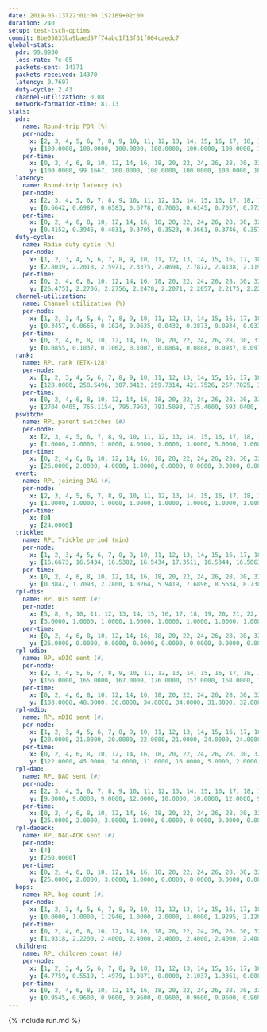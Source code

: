 ```yaml
---
date: 2019-05-13T22:01:00.152169+02:00
duration: 240
setup: test-tsch-optims
commit: 8be05833ba9baed57f74abc1f13f31f004caedc7
global-stats:
  pdr: 99.9930
  loss-rate: 7e-05
  packets-sent: 14371
  packets-received: 14370
  latency: 0.7697
  duty-cycle: 2.43
  channel-utilization: 0.08
  network-formation-time: 81.13
stats:
  pdr:
    name: Round-trip PDR (%)
    per-node:
      x: [2, 3, 4, 5, 6, 7, 8, 9, 10, 11, 12, 13, 14, 15, 16, 17, 18, 19, 20, 21, 22, 23, 24, 25]
      y: [100.0000, 100.0000, 100.0000, 100.0000, 100.0000, 100.0000, 100.0000, 100.0000, 100.0000, 100.0000, 100.0000, 100.0000, 100.0000, 100.0000, 100.0000, 100.0000, 100.0000, 100.0000, 100.0000, 99.8255, 100.0000, 100.0000, 100.0000, 100.0000]
    per-time:
      x: [0, 2, 4, 6, 8, 10, 12, 14, 16, 18, 20, 22, 24, 26, 28, 30, 32, 34, 36, 38, 40, 42, 44, 46, 48, 50, 52, 54, 56, 58, 60, 62, 64, 66, 68, 70, 72, 74, 76, 78, 80, 82, 84, 86, 88, 90, 92, 94, 96, 98, 100, 102, 104, 106, 108, 110, 112, 114, 116, 118, 120, 122, 124, 126, 128, 130, 132, 134, 136, 138, 140, 142, 144, 146, 148, 150, 152, 154, 156, 158, 160, 162, 164, 166, 168, 170, 172, 174, 176, 178, 180, 182, 184, 186, 188, 190, 192, 194, 196, 198, 200, 202, 204, 206, 208, 210, 212, 214, 216, 218, 220, 222, 224, 226, 228, 230, 232, 234, 236, 238, 240]
      y: [100.0000, 99.1667, 100.0000, 100.0000, 100.0000, 100.0000, 100.0000, 100.0000, 100.0000, 100.0000, 100.0000, 100.0000, 100.0000, 100.0000, 100.0000, 100.0000, 100.0000, 100.0000, 100.0000, 100.0000, 100.0000, 100.0000, 100.0000, 100.0000, 100.0000, 100.0000, 100.0000, 100.0000, 100.0000, 100.0000, 100.0000, 100.0000, 100.0000, 100.0000, 100.0000, 100.0000, 100.0000, 100.0000, 100.0000, 100.0000, 100.0000, 100.0000, 100.0000, 100.0000, 100.0000, 100.0000, 100.0000, 100.0000, 100.0000, 100.0000, 100.0000, 100.0000, 100.0000, 100.0000, 100.0000, 100.0000, 100.0000, 100.0000, 100.0000, 100.0000, 100.0000, 100.0000, 100.0000, 100.0000, 100.0000, 100.0000, 100.0000, 100.0000, 100.0000, 100.0000, 100.0000, 100.0000, 100.0000, 100.0000, 100.0000, 100.0000, 100.0000, 100.0000, 100.0000, 100.0000, 100.0000, 100.0000, 100.0000, 100.0000, 100.0000, 100.0000, 100.0000, 100.0000, 100.0000, 100.0000, 100.0000, 100.0000, 100.0000, 100.0000, 100.0000, 100.0000, 100.0000, 100.0000, 100.0000, 100.0000, 100.0000, 100.0000, 100.0000, 100.0000, 100.0000, 100.0000, 100.0000, 100.0000, 100.0000, 100.0000, 100.0000, 100.0000, 100.0000, 100.0000, 100.0000, 100.0000, 100.0000, 100.0000, 100.0000, 100.0000, null]
  latency:
    name: Round-trip latency (s)
    per-node:
      x: [2, 3, 4, 5, 6, 7, 8, 9, 10, 11, 12, 13, 14, 15, 16, 17, 18, 19, 20, 21, 22, 23, 24, 25]
      y: [0.6642, 0.6987, 0.6583, 0.6778, 0.7003, 0.6145, 0.7057, 0.7738, 0.7277, 0.7245, 0.7130, 0.6560, 0.7317, 0.7636, 0.7389, 0.7604, 0.7860, 0.7835, 0.9089, 0.8692, 0.9414, 1.0002, 0.9829, 0.8800]
    per-time:
      x: [0, 2, 4, 6, 8, 10, 12, 14, 16, 18, 20, 22, 24, 26, 28, 30, 32, 34, 36, 38, 40, 42, 44, 46, 48, 50, 52, 54, 56, 58, 60, 62, 64, 66, 68, 70, 72, 74, 76, 78, 80, 82, 84, 86, 88, 90, 92, 94, 96, 98, 100, 102, 104, 106, 108, 110, 112, 114, 116, 118, 120, 122, 124, 126, 128, 130, 132, 134, 136, 138, 140, 142, 144, 146, 148, 150, 152, 154, 156, 158, 160, 162, 164, 166, 168, 170, 172, 174, 176, 178, 180, 182, 184, 186, 188, 190, 192, 194, 196, 198, 200, 202, 204, 206, 208, 210, 212, 214, 216, 218, 220, 222, 224, 226, 228, 230, 232, 234, 236, 238, 240]
      y: [0.4152, 0.3945, 0.4031, 0.3705, 0.3523, 0.3661, 0.3746, 0.3575, 0.3373, 0.3543, 0.3366, 0.3588, 0.3416, 0.3195, 0.3570, 0.3300, 0.3205, 0.3606, 0.3359, 0.3209, 0.3174, 0.3287, 0.3349, 0.3324, 0.3133, 0.3184, 0.2968, 0.3440, 0.3260, 0.3333, 0.3192, 0.3199, 0.3041, 0.3262, 0.3199, 0.3228, 0.3254, 0.3246, 0.3074, 0.3249, 0.3605, 0.3496, 0.3390, 0.3195, 0.3327, 0.3496, 0.3043, 0.4024, 0.4631, 0.3619, 0.3270, 0.3224, 0.3779, 0.6270, 0.6534, 0.5902, 0.4538, 0.3743, 0.3858, 0.7853, 1.1496, 0.9012, 0.5859, 0.5775, 0.4677, 0.7537, 1.2747, 1.2569, 1.1518, 0.8476, 0.5784, 0.8182, 1.2796, 1.2908, 1.2674, 1.3023, 1.0678, 1.0231, 1.2684, 1.2610, 1.2535, 1.2789, 1.2656, 1.2815, 1.2611, 1.2574, 1.2538, 1.2644, 1.2532, 1.2636, 1.2732, 1.2652, 1.2393, 1.2805, 1.2542, 1.2766, 1.2683, 1.2379, 1.2651, 1.2631, 1.2479, 1.2803, 1.2360, 1.2597, 1.2418, 1.2424, 1.2433, 1.2560, 1.2566, 1.2386, 1.2614, 1.2669, 1.2765, 1.2405, 1.2500, 1.2458, 1.2394, 1.2621, 1.2601, 1.2779, null]
  duty-cycle:
    name: Radio duty cycle (%)
    per-node:
      x: [1, 2, 3, 4, 5, 6, 7, 8, 9, 10, 11, 12, 13, 14, 15, 16, 17, 18, 19, 20, 21, 22, 23, 24, 25]
      y: [2.8039, 2.2018, 2.5971, 2.3375, 2.4694, 2.7872, 2.4138, 2.1193, 2.2259, 2.2966, 2.2567, 2.2272, 2.6996, 2.3468, 2.2599, 2.3247, 2.4781, 2.4841, 2.5092, 2.4647, 2.4103, 2.3990, 2.4164, 2.4846, 2.5125]
    per-time:
      x: [0, 2, 4, 6, 8, 10, 12, 14, 16, 18, 20, 22, 24, 26, 28, 30, 32, 34, 36, 38, 40, 42, 44, 46, 48, 50, 52, 54, 56, 58, 60, 62, 64, 66, 68, 70, 72, 74, 76, 78, 80, 82, 84, 86, 88, 90, 92, 94, 96, 98, 100, 102, 104, 106, 108, 110, 112, 114, 116, 118, 120, 122, 124, 126, 128, 130, 132, 134, 136, 138, 140, 142, 144, 146, 148, 150, 152, 154, 156, 158, 160, 162, 164, 166, 168, 170, 172, 174, 176, 178, 180, 182, 184, 186, 188, 190, 192, 194, 196, 198, 200, 202, 204, 206, 208, 210, 212, 214, 216, 218, 220, 222, 224, 226, 228, 230, 232, 234, 236, 238, 240]
      y: [26.4751, 2.2706, 2.2756, 2.2478, 2.2071, 2.2057, 2.2175, 2.2285, 2.2493, 2.2527, 2.2543, 2.2701, 2.2715, 2.2247, 2.2508, 2.2492, 2.2076, 2.2246, 2.2413, 2.2259, 2.2131, 2.2244, 2.2245, 2.2170, 2.2477, 2.2295, 2.2186, 2.2158, 2.2526, 2.2214, 2.2330, 2.2341, 2.2201, 2.2227, 2.2285, 2.2246, 2.2253, 2.2221, 2.2330, 2.2156, 2.2329, 2.6175, 2.4538, 2.4060, 2.4190, 2.2116, 2.2206, 2.2155, 2.2206, 2.2562, 2.1996, 2.2126, 2.2294, 2.2031, 2.2005, 2.2076, 2.1961, 2.2486, 2.2399, 2.2230, 2.2055, 2.2139, 2.2207, 2.2077, 2.2259, 2.2167, 2.2015, 2.1998, 2.2047, 2.2247, 2.2001, 2.2376, 2.2085, 2.1987, 2.2115, 2.2020, 2.2105, 2.2091, 2.1959, 2.1882, 2.1807, 2.1883, 2.1838, 2.2130, 2.2064, 2.2219, 2.1891, 2.2030, 2.1940, 2.1814, 2.2221, 2.1921, 2.2007, 2.1937, 2.2047, 2.1822, 2.2023, 2.1975, 2.1818, 2.2098, 2.1964, 2.1849, 2.2106, 2.1848, 2.2084, 2.2041, 2.1805, 2.1924, 2.2215, 2.2048, 2.1955, 2.2200, 2.2173, 2.2098, 2.1985, 2.2080, 2.1902, 2.2023, 2.2209, 2.2047, 2.2228]
  channel-utilization:
    name: Channel utilization (%)
    per-node:
      x: [1, 2, 3, 4, 5, 6, 7, 8, 9, 10, 11, 12, 13, 14, 15, 16, 17, 18, 19, 20, 21, 22, 23, 24, 25]
      y: [0.3457, 0.0665, 0.1624, 0.0635, 0.0432, 0.2873, 0.0934, 0.0334, 0.0318, 0.1184, 0.0349, 0.0894, 0.1763, 0.0321, 0.0459, 0.0368, 0.1319, 0.1135, 0.0800, 0.0471, 0.0529, 0.0405, 0.0381, 0.0319, 0.0325]
    per-time:
      x: [0, 2, 4, 6, 8, 10, 12, 14, 16, 18, 20, 22, 24, 26, 28, 30, 32, 34, 36, 38, 40, 42, 44, 46, 48, 50, 52, 54, 56, 58, 60, 62, 64, 66, 68, 70, 72, 74, 76, 78, 80, 82, 84, 86, 88, 90, 92, 94, 96, 98, 100, 102, 104, 106, 108, 110, 112, 114, 116, 118, 120, 122, 124, 126, 128, 130, 132, 134, 136, 138, 140, 142, 144, 146, 148, 150, 152, 154, 156, 158, 160, 162, 164, 166, 168, 170, 172, 174, 176, 178, 180, 182, 184, 186, 188, 190, 192, 194, 196, 198, 200, 202, 204, 206, 208, 210, 212, 214, 216, 218, 220, 222, 224, 226, 228, 230, 232, 234, 236, 238, 240]
      y: [0.0855, 0.1037, 0.1062, 0.1007, 0.0864, 0.0888, 0.0937, 0.0974, 0.0986, 0.0964, 0.0992, 0.1040, 0.1040, 0.0898, 0.0982, 0.0979, 0.0837, 0.0899, 0.0942, 0.0910, 0.0876, 0.0906, 0.0891, 0.0864, 0.0953, 0.0891, 0.0872, 0.0874, 0.0980, 0.0888, 0.0909, 0.0910, 0.0873, 0.0877, 0.0888, 0.0890, 0.0886, 0.0883, 0.0909, 0.0862, 0.0907, 0.1604, 0.0275, 0.0347, 0.0365, 0.0839, 0.0884, 0.0877, 0.0898, 0.1003, 0.0820, 0.0875, 0.0914, 0.0853, 0.0852, 0.0870, 0.0831, 0.0976, 0.0934, 0.0887, 0.0835, 0.0863, 0.0891, 0.0856, 0.0905, 0.0878, 0.0829, 0.0821, 0.0845, 0.0889, 0.0828, 0.0953, 0.0874, 0.0841, 0.0896, 0.0871, 0.0898, 0.0888, 0.0863, 0.0838, 0.0800, 0.0829, 0.0829, 0.0906, 0.0876, 0.0924, 0.0823, 0.0864, 0.0856, 0.0811, 0.0928, 0.0827, 0.0853, 0.0820, 0.0871, 0.0787, 0.0871, 0.0856, 0.0803, 0.0903, 0.0849, 0.0808, 0.0907, 0.0802, 0.0906, 0.0883, 0.0817, 0.0840, 0.0908, 0.0849, 0.0812, 0.0874, 0.0894, 0.0867, 0.0837, 0.0876, 0.0805, 0.0839, 0.0892, 0.0831, 0.0894]
  rank:
    name: RPL rank (ETX-128)
    per-node:
      x: [1, 2, 3, 4, 5, 6, 7, 8, 9, 10, 11, 12, 13, 14, 15, 16, 17, 18, 19, 20, 21, 22, 23, 24, 25]
      y: [128.0000, 258.5496, 307.0412, 259.7314, 421.7526, 267.7025, 397.2459, 499.4350, 486.0579, 333.5868, 594.7143, 401.1317, 427.4050, 497.8740, 582.3253, 521.9309, 518.3730, 619.6774, 614.5469, 1002.1260, 749.9680, 811.3600, 1054.8554, 839.9106, 824.3158]
    per-time:
      x: [0, 2, 4, 6, 8, 10, 12, 14, 16, 18, 20, 22, 24, 26, 28, 30, 32, 34, 36, 38, 40, 42, 44, 46, 48, 50, 52, 54, 56, 58, 60, 62, 64, 66, 68, 70, 72, 74, 76, 78, 80, 82, 84, 86, 88, 90, 92, 94, 96, 98, 100, 102, 104, 106, 108, 110, 112, 114, 116, 118, 120, 122, 124, 126, 128, 130, 132, 134, 136, 138, 140, 142, 144, 146, 148, 150, 152, 154, 156, 158, 160, 162, 164, 166, 168, 170, 172, 174, 176, 178, 180, 182, 184, 186, 188, 190, 192, 194, 196, 198, 200, 202, 204, 206, 208, 210, 212, 214, 216, 218, 220, 222, 224, 226, 228, 230, 232, 234, 236, 238, 240]
      y: [2704.0405, 765.1154, 795.7963, 791.5098, 715.4600, 693.0400, 692.2600, 688.1400, 690.7736, 664.2200, 662.6000, 647.1569, 623.6154, 592.3137, 578.3725, 559.7000, 550.4902, 518.0400, 503.9800, 504.6800, 502.0600, 511.9216, 502.2400, 498.2353, 489.0400, 481.5800, 487.4706, 487.3400, 488.1800, 489.0400, 486.5800, 490.6078, 481.5200, 491.3529, 495.1600, 487.9423, 493.2353, 489.9400, 520.2941, 533.8000, 545.6471, 466.1613, 454.0673, 430.6129, 424.2813, 498.2063, 521.1000, 524.2745, 522.6909, 504.5490, 494.1800, 486.9200, 474.8600, 478.2400, 479.4000, 476.6400, 482.5192, 475.7736, 470.2400, 478.7800, 476.8000, 478.6800, 482.7255, 488.9200, 485.8200, 483.0000, 481.9600, 485.1765, 486.2400, 487.7800, 497.1800, 502.3529, 487.5686, 487.1569, 490.6471, 480.9412, 480.8600, 474.6000, 472.5098, 466.7000, 465.2000, 473.7400, 469.9800, 473.4000, 479.6078, 486.6400, 483.7400, 478.6600, 483.9608, 489.1636, 465.7115, 462.8600, 463.6800, 455.4600, 457.4510, 451.0200, 445.7059, 447.5882, 451.1569, 454.3400, 486.0600, 487.4800, 495.7600, 507.9608, 519.8000, 524.7407, 507.3200, 504.4528, 494.5490, 480.7200, 478.1154, 465.9200, 464.6600, 467.0800, 480.4600, 471.2308, 462.4259, 470.9800, 466.0588, 462.1000, 467.8400]
  pswitch:
    name: RPL parent switches (#)
    per-node:
      x: [2, 3, 4, 5, 6, 7, 8, 9, 10, 11, 12, 13, 14, 15, 16, 17, 18, 19, 20, 21, 22, 23, 24, 25]
      y: [1.0000, 2.0000, 1.0000, 4.0000, 1.0000, 3.0000, 5.0000, 1.0000, 1.0000, 4.0000, 2.0000, 1.0000, 5.0000, 8.0000, 5.0000, 3.0000, 7.0000, 4.0000, 13.0000, 9.0000, 9.0000, 8.0000, 6.0000, 7.0000]
    per-time:
      x: [0, 2, 4, 6, 8, 10, 12, 14, 16, 18, 20, 22, 24, 26, 28, 30, 32, 34, 36, 38, 40, 42, 44, 46, 48, 50, 52, 54, 56, 58, 60, 62, 64, 66, 68, 70, 72, 74, 76, 78, 80, 82, 84, 86, 88, 90, 92, 94, 96, 98, 100, 102, 104, 106, 108, 110, 112, 114, 116, 118, 120, 122, 124, 126, 128, 130, 132, 134, 136, 138, 140, 142, 144, 146, 148, 150, 152, 154, 156, 158, 160, 162, 164, 166, 168, 170, 172, 174, 176, 178, 180, 182, 184, 186, 188, 190, 192, 194, 196, 198, 200, 202, 204, 206, 208, 210, 212, 214, 216, 218, 220, 222, 224, 226, 228, 230, 232, 234, 236]
      y: [26.0000, 2.0000, 4.0000, 1.0000, 0.0000, 0.0000, 0.0000, 0.0000, 3.0000, 0.0000, 0.0000, 1.0000, 2.0000, 1.0000, 1.0000, 0.0000, 1.0000, 0.0000, 0.0000, 0.0000, 0.0000, 1.0000, 0.0000, 1.0000, 0.0000, 0.0000, 1.0000, 0.0000, 0.0000, 0.0000, 0.0000, 1.0000, 0.0000, 1.0000, 0.0000, 2.0000, 1.0000, 0.0000, 1.0000, 0.0000, 1.0000, 2.0000, 2.0000, 3.0000, 0.0000, 0.0000, 0.0000, 1.0000, 5.0000, 1.0000, 0.0000, 0.0000, 0.0000, 0.0000, 0.0000, 0.0000, 2.0000, 3.0000, 0.0000, 0.0000, 0.0000, 0.0000, 1.0000, 0.0000, 0.0000, 0.0000, 0.0000, 1.0000, 0.0000, 0.0000, 0.0000, 1.0000, 1.0000, 1.0000, 1.0000, 1.0000, 0.0000, 0.0000, 1.0000, 0.0000, 0.0000, 0.0000, 0.0000, 0.0000, 1.0000, 0.0000, 0.0000, 0.0000, 1.0000, 5.0000, 2.0000, 0.0000, 0.0000, 0.0000, 1.0000, 0.0000, 1.0000, 1.0000, 1.0000, 0.0000, 0.0000, 0.0000, 0.0000, 1.0000, 0.0000, 4.0000, 0.0000, 3.0000, 1.0000, 0.0000, 2.0000, 0.0000, 0.0000, 0.0000, 0.0000, 2.0000, 4.0000, 0.0000, 1.0000]
  event:
    name: RPL joining DAG (#)
    per-node:
      x: [2, 3, 4, 5, 6, 7, 8, 9, 10, 11, 12, 13, 14, 15, 16, 17, 18, 19, 20, 21, 22, 23, 24, 25]
      y: [1.0000, 1.0000, 1.0000, 1.0000, 1.0000, 1.0000, 1.0000, 1.0000, 1.0000, 1.0000, 1.0000, 1.0000, 1.0000, 1.0000, 1.0000, 1.0000, 1.0000, 1.0000, 1.0000, 1.0000, 1.0000, 1.0000, 1.0000, 1.0000]
    per-time:
      x: [0]
      y: [24.0000]
  trickle:
    name: RPL Trickle period (min)
    per-node:
      x: [1, 2, 3, 4, 5, 6, 7, 8, 9, 10, 11, 12, 13, 14, 15, 16, 17, 18, 19, 20, 21, 22, 23, 24, 25]
      y: [16.6673, 16.5434, 16.5382, 16.5434, 17.3511, 16.5344, 16.5063, 16.5491, 16.5344, 16.5344, 16.4163, 16.5382, 16.5344, 16.5430, 16.1628, 16.5447, 16.5345, 16.3278, 16.5386, 16.2547, 15.3526, 16.4053, 15.4782, 16.6129, 15.7818]
    per-time:
      x: [0, 2, 4, 6, 8, 10, 12, 14, 16, 18, 20, 22, 24, 26, 28, 30, 32, 34, 36, 38, 40, 42, 44, 46, 48, 50, 52, 54, 56, 58, 60, 62, 64, 66, 68, 70, 72, 74, 76, 78, 80, 82, 84, 86, 88, 90, 92, 94, 96, 98, 100, 102, 104, 106, 108, 110, 112, 114, 116, 118, 120, 122, 124, 126, 128, 130, 132, 134, 136, 138, 140, 142, 144, 146, 148, 150, 152, 154, 156, 158, 160, 162, 164, 166, 168, 170, 172, 174, 176, 178, 180, 182, 184, 186, 188, 190, 192, 194, 196, 198, 200, 202, 204, 206, 208, 210, 212, 214, 216, 218, 220, 222, 224, 226, 228, 230, 232, 234, 236, 238, 240]
      y: [0.3847, 1.7093, 2.7800, 4.0264, 5.9419, 7.6896, 8.5634, 8.7381, 8.7433, 14.7456, 16.1655, 16.9623, 16.9721, 17.1336, 16.4603, 16.4932, 16.5768, 16.7772, 16.3649, 16.5151, 16.5588, 16.6196, 16.6898, 17.1336, 17.1267, 17.1267, 17.1336, 17.4763, 17.4763, 17.4763, 17.4763, 17.4763, 17.4763, 17.4763, 17.4763, 17.4763, 17.4763, 17.4763, 17.4763, 17.4763, 17.4763, 17.4763, 17.4763, 17.4763, 17.4763, 17.4763, 17.4763, 17.4763, 17.4763, 17.4763, 17.4763, 17.4763, 17.4763, 17.4763, 17.4763, 17.4763, 17.4763, 17.4763, 17.4763, 17.4763, 17.4763, 17.4763, 17.4763, 17.4763, 17.4763, 17.4763, 17.4763, 17.4763, 17.4763, 17.4763, 17.4763, 17.4763, 17.4763, 17.4763, 17.4763, 17.4763, 17.4763, 17.4763, 17.4763, 17.4763, 17.4763, 17.4763, 17.4763, 17.4763, 17.4763, 17.4763, 17.4763, 17.4763, 17.4763, 17.4763, 17.4763, 17.4763, 17.4763, 17.4763, 17.4763, 17.4763, 17.4763, 17.4763, 17.4763, 17.4763, 17.4763, 17.4763, 17.4763, 17.4763, 17.4763, 17.4763, 17.4763, 17.4763, 17.4763, 17.4763, 17.4763, 17.4763, 17.4763, 17.4763, 17.4763, 17.4763, 17.4763, 17.4763, 17.4763, 17.4763, 17.4763]
  rpl-dis:
    name: RPL DIS sent (#)
    per-node:
      x: [5, 8, 9, 10, 11, 12, 13, 14, 15, 16, 17, 18, 19, 20, 21, 22, 23, 24, 25]
      y: [3.0000, 1.0000, 1.0000, 1.0000, 1.0000, 1.0000, 1.0000, 1.0000, 1.0000, 1.0000, 1.0000, 1.0000, 2.0000, 2.0000, 2.0000, 1.0000, 2.0000, 2.0000, 2.0000]
    per-time:
      x: [0, 2, 4, 6, 8, 10, 12, 14, 16, 18, 20, 22, 24, 26, 28, 30, 32, 34, 36, 38, 40, 42, 44, 46, 48, 50, 52, 54, 56, 58, 60, 62, 64, 66, 68, 70, 72, 74, 76, 78, 80, 82, 84, 86, 88]
      y: [25.0000, 0.0000, 0.0000, 0.0000, 0.0000, 0.0000, 0.0000, 0.0000, 0.0000, 0.0000, 0.0000, 0.0000, 0.0000, 0.0000, 0.0000, 0.0000, 0.0000, 0.0000, 0.0000, 0.0000, 0.0000, 0.0000, 0.0000, 0.0000, 0.0000, 0.0000, 0.0000, 0.0000, 0.0000, 0.0000, 0.0000, 0.0000, 0.0000, 0.0000, 0.0000, 0.0000, 0.0000, 0.0000, 0.0000, 0.0000, 0.0000, 0.0000, 0.0000, 1.0000, 1.0000]
  rpl-udio:
    name: RPL uDIO sent (#)
    per-node:
      x: [2, 3, 4, 5, 6, 7, 8, 9, 10, 11, 12, 13, 14, 15, 16, 17, 18, 19, 20, 21, 22, 23, 24, 25]
      y: [166.0000, 165.0000, 167.0000, 176.0000, 157.0000, 168.0000, 167.0000, 169.0000, 155.0000, 173.0000, 167.0000, 159.0000, 169.0000, 169.0000, 167.0000, 160.0000, 154.0000, 166.0000, 173.0000, 164.0000, 171.0000, 167.0000, 168.0000, 164.0000]
    per-time:
      x: [0, 2, 4, 6, 8, 10, 12, 14, 16, 18, 20, 22, 24, 26, 28, 30, 32, 34, 36, 38, 40, 42, 44, 46, 48, 50, 52, 54, 56, 58, 60, 62, 64, 66, 68, 70, 72, 74, 76, 78, 80, 82, 84, 86, 88, 90, 92, 94, 96, 98, 100, 102, 104, 106, 108, 110, 112, 114, 116, 118, 120, 122, 124, 126, 128, 130, 132, 134, 136, 138, 140, 142, 144, 146, 148, 150, 152, 154, 156, 158, 160, 162, 164, 166, 168, 170, 172, 174, 176, 178, 180, 182, 184, 186, 188, 190, 192, 194, 196, 198, 200, 202, 204, 206, 208, 210, 212, 214, 216, 218, 220, 222, 224, 226, 228, 230, 232, 234, 236, 238, 240]
      y: [108.0000, 48.0000, 36.0000, 34.0000, 34.0000, 31.0000, 32.0000, 37.0000, 30.0000, 40.0000, 33.0000, 33.0000, 36.0000, 29.0000, 34.0000, 31.0000, 33.0000, 34.0000, 30.0000, 35.0000, 31.0000, 31.0000, 32.0000, 32.0000, 32.0000, 35.0000, 31.0000, 32.0000, 29.0000, 30.0000, 30.0000, 34.0000, 32.0000, 27.0000, 33.0000, 28.0000, 31.0000, 34.0000, 37.0000, 32.0000, 29.0000, 39.0000, 41.0000, 31.0000, 31.0000, 34.0000, 35.0000, 31.0000, 34.0000, 36.0000, 30.0000, 30.0000, 28.0000, 38.0000, 30.0000, 31.0000, 32.0000, 26.0000, 33.0000, 31.0000, 33.0000, 37.0000, 34.0000, 29.0000, 31.0000, 31.0000, 30.0000, 25.0000, 36.0000, 31.0000, 36.0000, 30.0000, 27.0000, 28.0000, 35.0000, 32.0000, 32.0000, 32.0000, 31.0000, 36.0000, 29.0000, 34.0000, 34.0000, 27.0000, 34.0000, 34.0000, 33.0000, 31.0000, 31.0000, 32.0000, 34.0000, 28.0000, 35.0000, 28.0000, 34.0000, 28.0000, 31.0000, 36.0000, 36.0000, 33.0000, 34.0000, 31.0000, 30.0000, 31.0000, 31.0000, 38.0000, 32.0000, 33.0000, 34.0000, 30.0000, 34.0000, 31.0000, 31.0000, 35.0000, 34.0000, 32.0000, 32.0000, 35.0000, 29.0000, 29.0000, 16.0000]
  rpl-mdio:
    name: RPL mDIO sent (#)
    per-node:
      x: [1, 2, 3, 4, 5, 6, 7, 8, 9, 10, 11, 12, 13, 14, 15, 16, 17, 18, 19, 20, 21, 22, 23, 24, 25]
      y: [20.0000, 21.0000, 20.0000, 22.0000, 21.0000, 24.0000, 24.0000, 21.0000, 21.0000, 24.0000, 20.0000, 22.0000, 21.0000, 23.0000, 25.0000, 21.0000, 23.0000, 29.0000, 22.0000, 26.0000, 33.0000, 26.0000, 35.0000, 21.0000, 27.0000]
    per-time:
      x: [0, 2, 4, 6, 8, 10, 12, 14, 16, 18, 20, 22, 24, 26, 28, 30, 32, 34, 36, 38, 40, 42, 44, 46, 48, 50, 52, 54, 56, 58, 60, 62, 64, 66, 68, 70, 72, 74, 76, 78, 80, 82, 84, 86, 88, 90, 92, 94, 96, 98, 100, 102, 104, 106, 108, 110, 112, 114, 116, 118, 120, 122, 124, 126, 128, 130, 132, 134, 136, 138, 140, 142, 144, 146, 148, 150, 152, 154, 156, 158, 160, 162, 164, 166, 168, 170, 172, 174, 176, 178, 180, 182, 184, 186, 188, 190, 192, 194, 196, 198, 200, 202, 204, 206, 208, 210, 212, 214, 216, 218, 220, 222, 224, 226, 228, 230, 232, 234, 236, 238, 240]
      y: [122.0000, 45.0000, 34.0000, 11.0000, 16.0000, 5.0000, 2.0000, 7.0000, 11.0000, 8.0000, 4.0000, 0.0000, 1.0000, 4.0000, 11.0000, 3.0000, 8.0000, 2.0000, 6.0000, 1.0000, 1.0000, 1.0000, 5.0000, 6.0000, 6.0000, 5.0000, 3.0000, 0.0000, 0.0000, 0.0000, 1.0000, 6.0000, 3.0000, 6.0000, 7.0000, 2.0000, 0.0000, 0.0000, 1.0000, 3.0000, 4.0000, 4.0000, 3.0000, 9.0000, 0.0000, 1.0000, 0.0000, 1.0000, 1.0000, 5.0000, 4.0000, 6.0000, 6.0000, 2.0000, 1.0000, 1.0000, 0.0000, 2.0000, 5.0000, 5.0000, 8.0000, 1.0000, 3.0000, 0.0000, 1.0000, 1.0000, 3.0000, 3.0000, 4.0000, 8.0000, 3.0000, 1.0000, 0.0000, 1.0000, 3.0000, 4.0000, 5.0000, 7.0000, 4.0000, 2.0000, 0.0000, 0.0000, 0.0000, 5.0000, 4.0000, 6.0000, 3.0000, 4.0000, 2.0000, 0.0000, 0.0000, 1.0000, 4.0000, 7.0000, 6.0000, 5.0000, 1.0000, 1.0000, 0.0000, 1.0000, 1.0000, 9.0000, 5.0000, 4.0000, 2.0000, 2.0000, 1.0000, 0.0000, 2.0000, 1.0000, 5.0000, 12.0000, 4.0000, 1.0000, 0.0000, 0.0000, 0.0000, 2.0000, 4.0000, 5.0000, 3.0000]
  rpl-dao:
    name: RPL DAO sent (#)
    per-node:
      x: [2, 3, 4, 5, 6, 7, 8, 9, 10, 11, 12, 13, 14, 15, 16, 17, 18, 19, 20, 21, 22, 23, 24, 25]
      y: [9.0000, 9.0000, 9.0000, 12.0000, 10.0000, 10.0000, 12.0000, 9.0000, 9.0000, 10.0000, 10.0000, 9.0000, 10.0000, 13.0000, 11.0000, 10.0000, 13.0000, 10.0000, 17.0000, 14.0000, 12.0000, 12.0000, 11.0000, 11.0000]
    per-time:
      x: [0, 2, 4, 6, 8, 10, 12, 14, 16, 18, 20, 22, 24, 26, 28, 30, 32, 34, 36, 38, 40, 42, 44, 46, 48, 50, 52, 54, 56, 58, 60, 62, 64, 66, 68, 70, 72, 74, 76, 78, 80, 82, 84, 86, 88, 90, 92, 94, 96, 98, 100, 102, 104, 106, 108, 110, 112, 114, 116, 118, 120, 122, 124, 126, 128, 130, 132, 134, 136, 138, 140, 142, 144, 146, 148, 150, 152, 154, 156, 158, 160, 162, 164, 166, 168, 170, 172, 174, 176, 178, 180, 182, 184, 186, 188, 190, 192, 194, 196, 198, 200, 202, 204, 206, 208, 210, 212, 214, 216, 218, 220, 222, 224, 226, 228, 230, 232, 234, 236, 238, 240]
      y: [25.0000, 2.0000, 3.0000, 1.0000, 0.0000, 0.0000, 0.0000, 0.0000, 3.0000, 0.0000, 0.0000, 1.0000, 2.0000, 1.0000, 17.0000, 0.0000, 1.0000, 0.0000, 1.0000, 0.0000, 0.0000, 1.0000, 2.0000, 1.0000, 0.0000, 0.0000, 3.0000, 1.0000, 14.0000, 0.0000, 1.0000, 1.0000, 1.0000, 1.0000, 0.0000, 2.0000, 3.0000, 0.0000, 2.0000, 0.0000, 2.0000, 5.0000, 9.0000, 6.0000, 0.0000, 0.0000, 1.0000, 2.0000, 5.0000, 2.0000, 1.0000, 0.0000, 0.0000, 0.0000, 0.0000, 1.0000, 3.0000, 13.0000, 1.0000, 0.0000, 0.0000, 2.0000, 3.0000, 1.0000, 1.0000, 0.0000, 0.0000, 1.0000, 0.0000, 1.0000, 1.0000, 13.0000, 3.0000, 1.0000, 1.0000, 3.0000, 2.0000, 2.0000, 1.0000, 0.0000, 0.0000, 0.0000, 0.0000, 1.0000, 1.0000, 6.0000, 5.0000, 1.0000, 3.0000, 3.0000, 6.0000, 1.0000, 1.0000, 0.0000, 1.0000, 0.0000, 1.0000, 1.0000, 1.0000, 3.0000, 5.0000, 1.0000, 2.0000, 3.0000, 3.0000, 6.0000, 1.0000, 3.0000, 1.0000, 0.0000, 3.0000, 0.0000, 0.0000, 2.0000, 4.0000, 4.0000, 5.0000, 2.0000, 2.0000, 2.0000, 1.0000]
  rpl-daoack:
    name: RPL DAO-ACK sent (#)
    per-node:
      x: [1]
      y: [260.0000]
    per-time:
      x: [0, 2, 4, 6, 8, 10, 12, 14, 16, 18, 20, 22, 24, 26, 28, 30, 32, 34, 36, 38, 40, 42, 44, 46, 48, 50, 52, 54, 56, 58, 60, 62, 64, 66, 68, 70, 72, 74, 76, 78, 80, 82, 84, 86, 88, 90, 92, 94, 96, 98, 100, 102, 104, 106, 108, 110, 112, 114, 116, 118, 120, 122, 124, 126, 128, 130, 132, 134, 136, 138, 140, 142, 144, 146, 148, 150, 152, 154, 156, 158, 160, 162, 164, 166, 168, 170, 172, 174, 176, 178, 180, 182, 184, 186, 188, 190, 192, 194, 196, 198, 200, 202, 204, 206, 208, 210, 212, 214, 216, 218, 220, 222, 224, 226, 228, 230, 232, 234, 236, 238, 240]
      y: [25.0000, 2.0000, 3.0000, 1.0000, 0.0000, 0.0000, 0.0000, 0.0000, 3.0000, 0.0000, 0.0000, 1.0000, 2.0000, 1.0000, 16.0000, 0.0000, 1.0000, 0.0000, 1.0000, 0.0000, 0.0000, 1.0000, 2.0000, 1.0000, 0.0000, 0.0000, 3.0000, 1.0000, 14.0000, 0.0000, 1.0000, 1.0000, 1.0000, 1.0000, 0.0000, 2.0000, 3.0000, 0.0000, 2.0000, 0.0000, 2.0000, 5.0000, 9.0000, 6.0000, 0.0000, 0.0000, 1.0000, 2.0000, 5.0000, 3.0000, 0.0000, 0.0000, 0.0000, 0.0000, 0.0000, 1.0000, 4.0000, 12.0000, 1.0000, 0.0000, 0.0000, 2.0000, 3.0000, 1.0000, 1.0000, 0.0000, 0.0000, 1.0000, 0.0000, 1.0000, 1.0000, 13.0000, 3.0000, 1.0000, 1.0000, 3.0000, 2.0000, 2.0000, 1.0000, 0.0000, 0.0000, 0.0000, 0.0000, 1.0000, 1.0000, 6.0000, 5.0000, 1.0000, 3.0000, 3.0000, 6.0000, 1.0000, 1.0000, 0.0000, 1.0000, 0.0000, 1.0000, 1.0000, 1.0000, 3.0000, 5.0000, 1.0000, 2.0000, 3.0000, 3.0000, 6.0000, 1.0000, 3.0000, 1.0000, 0.0000, 3.0000, 0.0000, 0.0000, 2.0000, 4.0000, 3.0000, 5.0000, 2.0000, 2.0000, 2.0000, 1.0000]
  hops:
    name: RPL hop count (#)
    per-node:
      x: [1, 2, 3, 4, 5, 6, 7, 8, 9, 10, 11, 12, 13, 14, 15, 16, 17, 18, 19, 20, 21, 22, 23, 24, 25]
      y: [0.0000, 1.0000, 1.2946, 1.0000, 2.0000, 1.0000, 1.9295, 2.1203, 2.0000, 1.0000, 2.9295, 2.0000, 2.0000, 2.0498, 3.0166, 2.6722, 2.3278, 3.0249, 3.0000, 3.7375, 3.6375, 4.0458, 4.1292, 4.2042, 4.0667]
    per-time:
      x: [0, 2, 4, 6, 8, 10, 12, 14, 16, 18, 20, 22, 24, 26, 28, 30, 32, 34, 36, 38, 40, 42, 44, 46, 48, 50, 52, 54, 56, 58, 60, 62, 64, 66, 68, 70, 72, 74, 76, 78, 80, 82, 84, 86, 88, 90, 92, 94, 96, 98, 100, 102, 104, 106, 108, 110, 112, 114, 116, 118, 120, 122, 124, 126, 128, 130, 132, 134, 136, 138, 140, 142, 144, 146, 148, 150, 152, 154, 156, 158, 160, 162, 164, 166, 168, 170, 172, 174, 176, 178, 180, 182, 184, 186, 188, 190, 192, 194, 196, 198, 200, 202, 204, 206, 208, 210, 212, 214, 216, 218, 220, 222, 224, 226, 228, 230, 232, 234, 236, 238, 240]
      y: [1.9318, 2.2200, 2.4000, 2.4000, 2.4000, 2.4000, 2.4000, 2.4000, 2.5600, 2.7600, 2.7600, 2.7200, 2.6400, 2.4800, 2.4800, 2.4800, 2.4800, 2.4800, 2.4800, 2.4800, 2.4800, 2.4600, 2.4400, 2.4400, 2.4400, 2.4400, 2.4400, 2.4400, 2.4400, 2.4400, 2.4400, 2.4400, 2.4400, 2.4400, 2.4400, 2.4200, 2.4000, 2.4000, 2.4400, 2.4800, 2.4800, 2.4400, 2.4400, 2.4400, 2.4400, 2.4400, 2.4400, 2.4400, 2.4000, 2.4400, 2.4400, 2.4400, 2.4400, 2.4400, 2.4400, 2.4400, 2.4400, 2.4000, 2.4000, 2.4000, 2.4000, 2.4000, 2.4000, 2.4000, 2.4000, 2.4000, 2.4000, 2.4000, 2.4000, 2.4000, 2.4000, 2.4000, 2.4400, 2.4400, 2.4000, 2.3600, 2.3600, 2.3600, 2.3600, 2.3600, 2.3600, 2.3600, 2.3600, 2.3600, 2.3600, 2.3600, 2.3600, 2.3600, 2.3600, 2.3200, 2.3400, 2.4000, 2.4000, 2.4000, 2.4000, 2.4000, 2.3800, 2.3600, 2.3200, 2.3200, 2.3200, 2.3200, 2.3200, 2.3200, 2.3200, 2.3200, 2.3200, 2.3200, 2.3400, 2.3600, 2.3600, 2.3600, 2.3600, 2.3600, 2.3600, 2.3600, 2.3200, 2.3200, 2.3200, 2.3200, 2.3200]
  children:
    name: RPL children count (#)
    per-node:
      x: [1, 2, 3, 4, 5, 6, 7, 8, 9, 10, 11, 12, 13, 14, 15, 16, 17, 18, 19, 20, 21, 22, 23, 24, 25]
      y: [4.7759, 0.5519, 1.4979, 1.0871, 0.0000, 2.1037, 1.3361, 0.0000, 0.0000, 2.7344, 0.0000, 1.2407, 2.0249, 0.0000, 0.3900, 0.1826, 1.1452, 2.3278, 1.2033, 0.3750, 0.6708, 0.2083, 0.1250, 0.0000, 0.0000]
    per-time:
      x: [0, 2, 4, 6, 8, 10, 12, 14, 16, 18, 20, 22, 24, 26, 28, 30, 32, 34, 36, 38, 40, 42, 44, 46, 48, 50, 52, 54, 56, 58, 60, 62, 64, 66, 68, 70, 72, 74, 76, 78, 80, 82, 84, 86, 88, 90, 92, 94, 96, 98, 100, 102, 104, 106, 108, 110, 112, 114, 116, 118, 120, 122, 124, 126, 128, 130, 132, 134, 136, 138, 140, 142, 144, 146, 148, 150, 152, 154, 156, 158, 160, 162, 164, 166, 168, 170, 172, 174, 176, 178, 180, 182, 184, 186, 188, 190, 192, 194, 196, 198, 200, 202, 204, 206, 208, 210, 212, 214, 216, 218, 220, 222, 224, 226, 228, 230, 232, 234, 236, 238, 240]
      y: [0.9545, 0.9600, 0.9600, 0.9600, 0.9600, 0.9600, 0.9600, 0.9600, 0.9600, 0.9600, 0.9600, 0.9600, 0.9600, 0.9600, 0.9600, 0.9600, 0.9600, 0.9600, 0.9600, 0.9600, 0.9600, 0.9600, 0.9600, 0.9600, 0.9600, 0.9600, 0.9600, 0.9600, 0.9600, 0.9600, 0.9600, 0.9600, 0.9600, 0.9600, 0.9600, 0.9600, 0.9600, 0.9600, 0.9600, 0.9600, 0.9600, 0.9600, 0.9600, 0.9600, 0.9600, 0.9600, 0.9600, 0.9600, 0.9600, 0.9600, 0.9600, 0.9600, 0.9600, 0.9600, 0.9600, 0.9600, 0.9600, 0.9600, 0.9600, 0.9600, 0.9600, 0.9600, 0.9600, 0.9600, 0.9600, 0.9600, 0.9600, 0.9600, 0.9600, 0.9600, 0.9600, 0.9600, 0.9600, 0.9600, 0.9600, 0.9600, 0.9600, 0.9600, 0.9600, 0.9600, 0.9600, 0.9600, 0.9600, 0.9600, 0.9600, 0.9600, 0.9600, 0.9600, 0.9600, 0.9600, 0.9600, 0.9600, 0.9600, 0.9600, 0.9600, 0.9600, 0.9600, 0.9600, 0.9600, 0.9600, 0.9600, 0.9600, 0.9600, 0.9600, 0.9600, 0.9600, 0.9600, 0.9600, 0.9600, 0.9600, 0.9600, 0.9600, 0.9600, 0.9600, 0.9600, 0.9600, 0.9600, 0.9600, 0.9600, 0.9600, 0.9600]
---
```


{% include run.md %}

